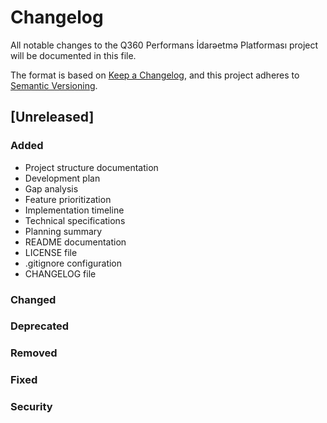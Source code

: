 # Changelog

All notable changes to the Q360 Performans İdarəetmə Platforması project will be documented in this file.

The format is based on [Keep a Changelog](https://keepachangelog.com/en/1.0.0/),
and this project adheres to [Semantic Versioning](https://semver.org/spec/v2.0.0.html).

## [Unreleased]

### Added
- Project structure documentation
- Development plan
- Gap analysis
- Feature prioritization
- Implementation timeline
- Technical specifications
- Planning summary
- README documentation
- LICENSE file
- .gitignore configuration
- CHANGELOG file

### Changed

### Deprecated

### Removed

### Fixed

### Security